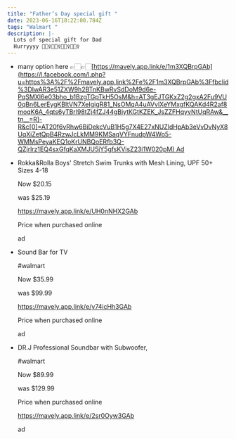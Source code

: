 ```yaml
---
title: "Father’s Day special gift "
date: 2023-06-16T18:22:00.784Z
tags: "Walmart "
description: |-
  Lots of special gift for Dad 
  Hurryyyy 🏃🏻‍♀️🏃🏻‍♀️🏃🏻‍♀️🏃🏻‍♀️
---
```

* many option here 👉🏻👉🏻[https://mavely.app.link/e/1m3XQBrpGAb](https://l.facebook.com/l.php?u=https%3A%2F%2Fmavely.app.link%2Fe%2F1m3XQBrpGAb%3Ffbclid%3DIwAR3e51ZXW9h2BTnKBwRvSdDoM9d6e-PqSMXl6e03bho_b1BzgTGpTkH5OsM&h=AT3gEJTGKxZ2g2gxA2Fu9VU0qBn6LerEygKBltVN7XeIgigR81_NsOMqA4uAVvlXeYMxgfKQAKd4R2af8moqK6A_4qts6yTBrl98tZj4fZJ44gBiytKGtKZEK_JsZZFHqyvNtUqRAw&__tn__=R]-R&c[0]=AT20f6vRhw6BiDekcVuB1H5g7X4E27xNUZldHpAb3eVvDvNyX8UqXiZetQpB4RzwJcLkMM9KMSaqVYFnudpW4Wo5-WMMsPeyaKEQ1oKrUNBQoERfb3Q-QZjrlrz1EQ4sxGfqKaXMJU5jY5gfsKVisZ23i1W020pM) Ad 
* Rokka&Rolla Boys' Stretch Swim Trunks with Mesh Lining, UPF 50+ Sizes 4-18

  Now $20.15

  was $25.19

  https://mavely.app.link/e/UH0nNHX2GAb

  Price when purchased online

  ad 
* Sound Bar for TV

  \#walmart

  Now $35.99

  was $99.99

  https://mavely.app.link/e/y74icHh3GAb

  Price when purchased online

  ad
* DR.J Professional Soundbar with Subwoofer,

  \#walmart

  Now $89.99

  was $129.99

  Price when purchased online

  https://mavely.app.link/e/2sr0Oyw3GAb

  ad